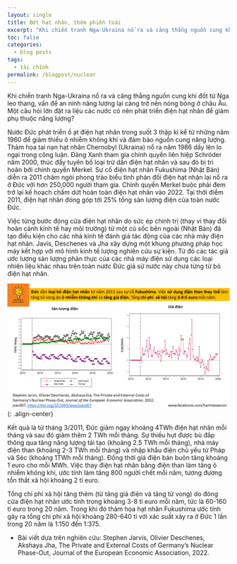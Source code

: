 ```yaml
---
layout: single
title: Bớt hạt nhân, thêm phiền toái
excerpt: "Khi chiến tranh Nga-Ukraina nổ ra và căng thẳng nguồn cung khí đốt từ Nga leo thang, vấn đề an ninh năng lượng lại càng trở nên nóng bỏng ở châu Âu. Một câu hỏi lớn đặt ra liệu các nước có nên phát triển điện hạt nhân để giảm phụ thuộc năng lượng?"
toc: false
categories:
  - blog posts
tags:
  - tài chính
permalink: /blogpost/nuclear
---
```


Khi chiến tranh Nga-Ukraina nổ ra và căng thẳng nguồn cung khí đốt từ Nga leo thang, vấn đề an ninh năng lượng lại càng trở nên nóng bỏng ở châu Âu. Một câu hỏi lớn đặt ra liệu các nước có nên phát triển điện hạt nhân để giảm phụ thuộc năng lượng?

Nước Đức phát triển ồ ạt điện hạt nhân trong suốt 3 thập kỉ kể từ những năm 1960 để giảm thiểu ô nhiễm không khí và đảm bảo nguồn cung năng lượng. Thảm họa tai nạn hạt nhân Chernobyl (Ukraina) nổ ra năm 1986 dấy lên lo ngại trong công luận. Đảng Xanh tham gia chính quyền liên hiệp Schröder  năm 2000, thúc đẩy tuyên bố loại trừ dần điện hạt nhân và sau đó bị trì hoãn bởi chính quyền Merkel. 
Sự cố điện hạt nhân Fukushima (Nhật Bản) diễn ra 2011 châm ngòi phong trào biểu tình phản đối điện hạt nhận lại nổ ra ở Đức với hơn 250,000 người tham gia. Chính quyền Merkel buộc phải đem trở lại kế hoạch chấm dứt hoàn toàn điện hạt nhân vào 2022. Tại thời điểm 2011, điện hạt nhân đóng góp tới 25% tổng sản lượng điện của toàn nước Đức.

Việc từng bước đóng cửa điện hạt nhân do sức ép chính trị (thay vì thay đổi hoàn cảnh kinh tế hay môi trường) từ một cú sốc bên ngoài (Nhật Bản) đã tạo điều kiện cho các nhà kinh tế đánh giá tác động của các nhà máy điện hạt nhân. Javis, Deschenes và Jha xây dựng một khung phương pháp học máy kết hợp với mô hình kinh tế lượng nghiên cứu sự kiện. Từ đó các tác giả ước lượng sản lượng phản thực của các nhà máy điện sử dụng các loại nhiên liệu khác nhau trên toàn nước Đức giả sử nước này chưa từng từ bỏ điện hạt nhân.

![image-center](/assets/images/blogpost/nuclear.png){: .align-center}

Kết quả là từ tháng 3/2011, Đức giảm ngay khoảng 4TWh điện hạt nhân mỗi tháng và sau đó giảm thêm 2 TWh mỗi tháng. Sự thiếu hụt được bù đắp thông qua tăng năng lượng tái tạo (khoảng 2.5 TWh mỗi tháng), nhà máy điện than (khoảng 2-3 TWh mỗi tháng) và nhập khẩu điện chủ yếu từ Pháp và Séc (khoảng 1TWh mỗi tháng). Đồng thời giá điện bán buôn tăng khoảng 1 euro cho mỗi MWh. Việc thay điện hạt nhân bằng điện than làm tăng ô nhiễm không khí, ước tính làm tăng 800 người chết mỗi năm, tương đương tổn thất xã hội khoảng 2 tỉ euro. 

Tổng chi phí xã hội tăng thêm (từ tăng giá điện và tăng tử vong) do đóng cửa điện hạt nhân ước tính trong khoảng 3-8 tỉ euro mỗi năm, tức là 60-160 tỉ euro trong 20 năm. Trong khi đó thảm họa hạt nhân Fukushima ước tính gây ra tổng chi phí xã hội khoảng 280-640 tỉ với xác suất xảy ra ở Đức 1 lần trong 20 năm là  1:150 đến 1:375.

* Bài viết dựa trên nghiên cứu: Stephen Jarvis, Olivier Deschenes, Akshaya Jha, The Private and External Costs of Germany’s Nuclear Phase-Out, Journal of the European Economic Association, 2022.









